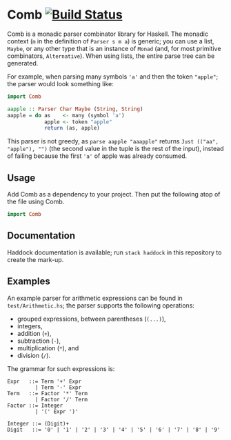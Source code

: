 # Comb [![Build Status](https://travis-ci.org/splintah/Comb.svg?branch=master)](https://travis-ci.org/splintah/Comb)

Comb is a monadic parser combinator library for Haskell.
The monadic context (`m` in the definition of `Parser s m a`) is generic;
you can use a list, `Maybe`, or any other type that is an instance of `Monad` (and, for most primitive combinators, `Alternative`).
When using lists, the entire parse tree can be generated.

For example, when parsing many symbols `'a'` and then the token `"apple"`;
the parser would look something like:

```haskell
import Comb

aapple :: Parser Char Maybe (String, String)
aapple = do as    <- many (symbol 'a')
            apple <- token "apple"
            return (as, apple)
```

This parser is not greedy, as `parse aapple "aaapple"` returns `Just (("aa", "apple"), "")` (the second value in the tuple is the rest of the input), instead of failing because the first `'a'` of apple was already consumed.

## Usage

Add Comb as a dependency to your project.
Then put the following atop of the file using Comb.

```haskell
import Comb
```

## Documentation

Haddock documentation is available;
run `stack haddock` in this repository to create the mark-up.

## Examples

An example parser for arithmetic expressions can be found in `test/Arithmetic.hs`;
the parser supports the following operations:
* grouped expressions, between parentheses (`(...)`),
* integers,
* addition (`+`),
* subtraction (`-`),
* multiplication (`*`), and
* division (`/`).

The grammar for such expressions is:

```ebnf
Expr   ::= Term '+' Expr
         | Term '-' Expr
Term   ::= Factor '*' Term
         | Factor '/' Term
Factor ::= Integer
         | '(' Expr ')'

Integer ::= (Digit)+
Digit   ::= '0' | '1' | '2' | '3' | '4' | '5' | '6' | '7' | '8' | '9'
```

